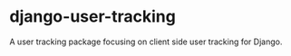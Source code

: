 django-user-tracking
====================

A user tracking package focusing on client side user tracking for Django.
